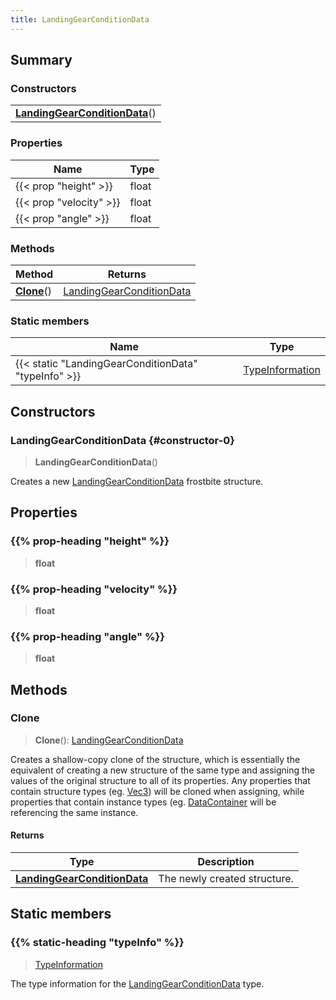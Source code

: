 ```yaml
---
title: LandingGearConditionData
---
```



## Summary
### Constructors
| |
| ----------- |
| **[LandingGearConditionData](#constructor-0)**() |

### Properties
| Name | Type |
| ---- | ---- |
| {{< prop "height" >}} | float |
| {{< prop "velocity" >}} | float |
| {{< prop "angle" >}} | float |

### Methods
| Method | Returns |
| ------ | ---- |
| **[Clone](#clone)**() | [LandingGearConditionData](/vext/ref/fb/landinggearconditiondata) |

### Static members
| Name | Type |
| ---- | ---- |
| {{< static "LandingGearConditionData" "typeInfo" >}} | [TypeInformation](/vext/ref/shared/class/typeinformation) |

## Constructors
### LandingGearConditionData {#constructor-0}
> **LandingGearConditionData**()

Creates a new [LandingGearConditionData](/vext/ref/fb/landinggearconditiondata) frostbite structure.

## Properties
### {{% prop-heading "height" %}}
> **float**

### {{% prop-heading "velocity" %}}
> **float**

### {{% prop-heading "angle" %}}
> **float**

## Methods
### Clone
> **Clone**(): [LandingGearConditionData](/vext/ref/fb/landinggearconditiondata)

Creates a shallow-copy clone of the structure, which is essentially the equivalent of creating a new structure of the same type and assigning the values of the original structure to all of its properties. Any properties that contain structure types (eg. [Vec3](/vext/ref/shared/class/vec3)) will be cloned when assigning, while properties that contain instance types (eg. [DataContainer](/vext/ref/shared/class/datacontainer) will be referencing the same instance.

#### Returns
| Type | Description |
| ---- | ----------- |
| **[LandingGearConditionData](/vext/ref/fb/landinggearconditiondata)** | The newly created structure. |

## Static members
### {{% static-heading "typeInfo" %}}
> [TypeInformation](/vext/ref/shared/class/typeinformation)

The type information for the [LandingGearConditionData](/vext/ref/fb/landinggearconditiondata) type.

